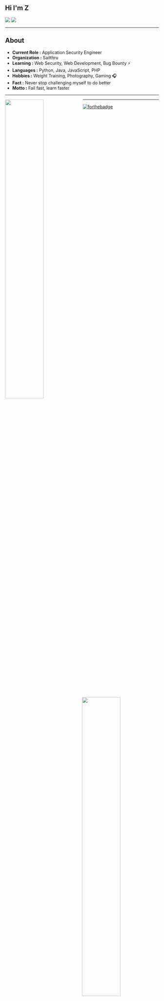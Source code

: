 ## Hi I'm Z
[![](https://img.shields.io/badge/LinkedIn-fangzway-blue)](https://www.linkedin.com/in/fangzway/)
[![](https://img.shields.io/badge/Gmail-fang.zway%40gmail.com-red)](mailto:fang.zway@gmail.com)

---------------------------------------------------------------------------------------------------------------------------------------------------------------------------------
## About


-  **Current Role :** Application Security Engineer
-  **Organization :** Sailthru
-  **Learning :** Web Security, Web Development, Bug Bounty :zap: 	
-  **Languages :** Python, Java, JavaScript, PHP 
-  **Hobbies :** Weight Training, Photography, Gaming :headphones:
-  **Fact :** Never stop challenging myself to do better 
-  **Motto :** Fail fast, learn faster

---------------------------------------------------------------------------------------------------------------------------------------------------------------------------------

<img align="left" width="50%" height="50%" src="https://github-readme-stats.vercel.app/api/top-langs/?username=layzhi">
<img align="right" width="50%" height="50%" src="https://github-readme-stats.vercel.app/api?username=Layzhi&show_icons=true&count_private=true">

---------------------------------------------------------------------------------------------------------------------------------------------------------------------------------

[![forthebadge](https://forthebadge.com/images/badges/built-with-love.svg)](https://www.linkedin.com/in/fangzway/)
